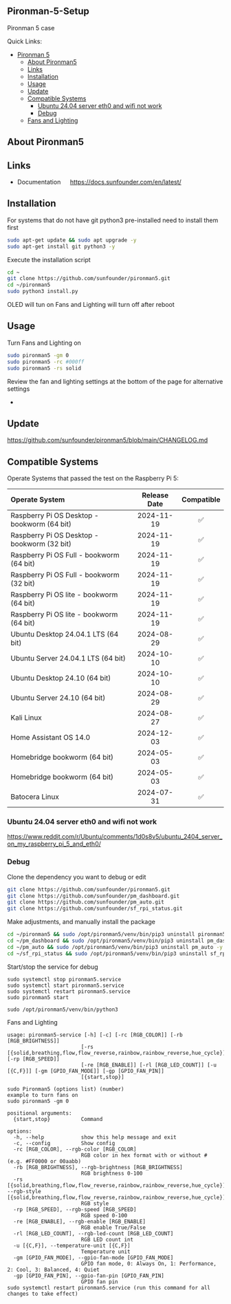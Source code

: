 ## Pironman-5-Setup


Pironman 5 case

Quick Links:

- [Pironman 5](#pironman-5)
  - [About Pironman5](#about-pironman5)
  - [Links](#links)
  - [Installation](#installation)
  - [Usage](#usage)
  - [Update](#update)
  - [Compatible Systems](#compatible-systems)
    - [Ubuntu 24.04 server eth0 and wifi not work](#ubuntu-2404-server-eth0-and-wifi-not-work)
    - [Debug](#debug)
  - [Fans and Lighting](#how-to)


## About Pironman5

## Links


- Documentation &emsp; <https://docs.sunfounder.com/en/latest/>

## Installation

For systems that do not have git python3 pre-installed need to install them first

```bash
sudo apt-get update && sudo apt upgrade -y
sudo apt-get install git python3 -y
```

Execute the installation script

```bash
cd ~
git clone https://github.com/sunfounder/pironman5.git
cd ~/pironman5
sudo python3 install.py
```

OLED will tun on Fans and Lighting will turn off after reboot

## Usage

Turn Fans and Lighting on

```bash
sudo pironman5 -gm 0
sudo pironman5 -rc #000ff
sudo pironman5 -rs solid
```
Review the fan and lighting settings at the bottom of the page for alternative settings

-

## Update

<https://github.com/sunfounder/pironman5/blob/main/CHANGELOG.md>

## Compatible Systems

Operate Systems that passed the test on the Raspberry Pi 5:

Operate System | Release Date | Compatible
:---   | :---: | :---: 
Raspberry Pi OS Desktop - bookworm (64 bit) | 2024-11-19 | &#x2705;
Raspberry Pi OS Desktop - bookworm (32 bit) | 2024-11-19 |  &#x2705;
Raspberry Pi OS Full - bookworm (64 bit) | 2024-11-19 |  &#x2705;
Raspberry Pi OS Full - bookworm (32 bit) | 2024-11-19 |  &#x2705;
Raspberry Pi OS lite - bookworm (64 bit) | 2024-11-19 |  &#x2705;
Raspberry Pi OS lite - bookworm (64 bit) | 2024-11-19 |  &#x2705;
Ubuntu Desktop 24.04.1 LTS (64 bit) | 2024-08-29 |  &#x2705;
Ubuntu Server 24.04.1 LTS (64 bit) | 2024-10-10 |  &#x2705;
Ubuntu Desktop 24.10 (64 bit) | 2024-10-10 |   &#x2705;
Ubuntu Server 24.10 (64 bit) | 2024-08-29 |   &#x2705;
Kali Linux | 2024-08-27 | &#x2705;
Home Assistant OS 14.0 | 2024-12-03 | &#x2705;
Homebridge bookworm (64 bit) | 2024-05-03 | &#x2705;
Homebridge bookworm (64 bit) | 2024-05-03 | &#x2705;
Batocera Linux | 2024-07-31 | &#x2705;

### Ubuntu 24.04 server eth0 and wifi not work

https://www.reddit.com/r/Ubuntu/comments/1d0s8v5/ubuntu_2404_server_on_my_raspberry_pi_5_and_eth0/


### Debug

Clone the dependency you want to debug or edit

```bash
git clone https://github.com/sunfounder/pironman5.git
git clone https://github.com/sunfounder/pm_dashboard.git
git clone https://github.com/sunfounder/pm_auto.git
git clone https://github.com/sunfounder/sf_rpi_status.git
```

Make adjustments, and manually install the package

```bash
cd ~/pironman5 && sudo /opt/pironman5/venv/bin/pip3 uninstall pironman5 -y && sudo /opt/pironman5/venv/bin/pip3 install .
cd ~/pm_dashboard && sudo /opt/pironman5/venv/bin/pip3 uninstall pm_dashboard -y && sudo /opt/pironman5/venv/bin/pip3 install .
cd ~/pm_auto && sudo /opt/pironman5/venv/bin/pip3 uninstall pm_auto -y && sudo /opt/pironman5/venv/bin/pip3 install .
cd ~/sf_rpi_status && sudo /opt/pironman5/venv/bin/pip3 uninstall sf_rpi_status -y && sudo /opt/pironman5/venv/bin/pip3 install .
```

Start/stop the service for debug

```
sudo systemctl stop pironman5.service
sudo systemctl start pironman5.service
sudo systemctl restart pironman5.service
sudo pironman5 start

sudo /opt/pironman5/venv/bin/python3
```

Fans and Lighting

```
usage: pironman5-service [-h] [-c] [-rc [RGB_COLOR]] [-rb [RGB_BRIGHTNESS]]
                        [-rs [{solid,breathing,flow,flow_reverse,rainbow,rainbow_reverse,hue_cycle}]] [-rp [RGB_SPEED]]
                        [-re [RGB_ENABLE]] [-rl [RGB_LED_COUNT]] [-u [{C,F}]] [-gm [GPIO_FAN_MODE]] [-gp [GPIO_FAN_PIN]]
                        [{start,stop}]

sudo Pironman5 (options list) (number)
example to turn fans on
sudo pironman5 -gm 0 

positional arguments:
  {start,stop}          Command

options:
  -h, --help            show this help message and exit
  -c, --config          Show config
  -rc [RGB_COLOR], --rgb-color [RGB_COLOR]
                        RGB color in hex format with or without # (e.g. #FF0000 or 00aabb)
  -rb [RGB_BRIGHTNESS], --rgb-brightness [RGB_BRIGHTNESS]
                        RGB brightness 0-100
  -rs [{solid,breathing,flow,flow_reverse,rainbow,rainbow_reverse,hue_cycle}], --rgb-style [{solid,breathing,flow,flow_reverse,rainbow,rainbow_reverse,hue_cycle}]
                        RGB style
  -rp [RGB_SPEED], --rgb-speed [RGB_SPEED]
                        RGB speed 0-100
  -re [RGB_ENABLE], --rgb-enable [RGB_ENABLE]
                        RGB enable True/False
  -rl [RGB_LED_COUNT], --rgb-led-count [RGB_LED_COUNT]
                        RGB LED count int
  -u [{C,F}], --temperature-unit [{C,F}]
                        Temperature unit
  -gm [GPIO_FAN_MODE], --gpio-fan-mode [GPIO_FAN_MODE]
                        GPIO fan mode, 0: Always On, 1: Performance, 2: Cool, 3: Balanced, 4: Quiet
  -gp [GPIO_FAN_PIN], --gpio-fan-pin [GPIO_FAN_PIN]
                        GPIO fan pin
sudo systemctl restart pironman5.service (run this command for all changes to take effect)
```

